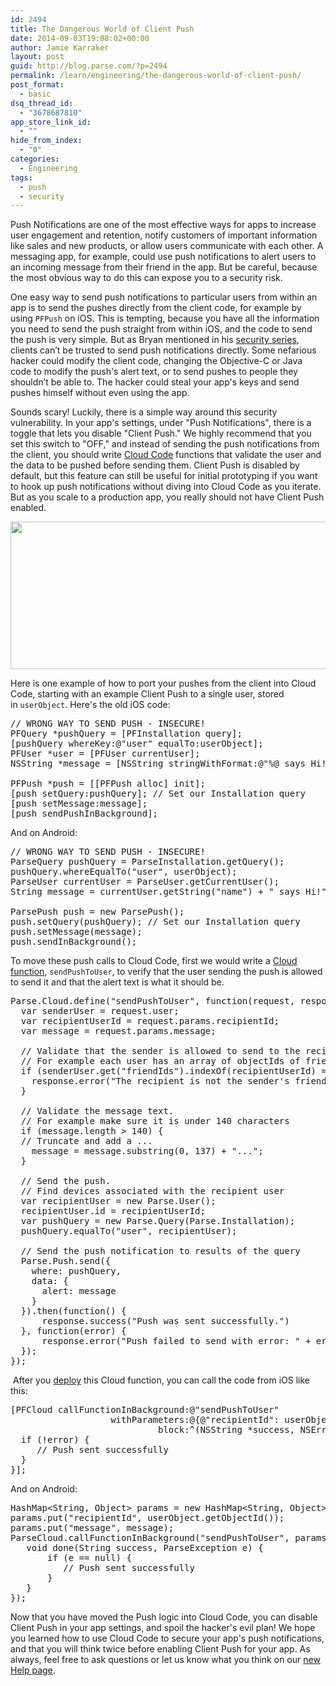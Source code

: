 ```yaml
---
id: 2494
title: The Dangerous World of Client Push
date: 2014-09-03T19:08:02+00:00
author: Jamie Karraker
layout: post
guid: http://blog.parse.com/?p=2494
permalink: /learn/engineering/the-dangerous-world-of-client-push/
post_format:
  - basic
dsq_thread_id:
  - "3678687810"
app_store_link_id:
  - ""
hide_from_index:
  - "0"
categories:
  - Engineering
tags:
  - push
  - security
---
```

<p class="p1">
  Push Notifications are one of the most effective ways for apps to increase user engagement and retention, notify customers of important information like sales and new products, or allow users communicate with each other. A messaging app, for example, could use push notifications to alert users to an incoming message from their friend in the app. But be careful, because the most obvious way to do this can expose you to a security risk.
</p>

<p class="p1">
  One easy way to send push notifications to particular users from within an app is to send the pushes directly from the client code, for example by using <code>PFPush</code> on iOS. This is tempting, because you have all the information you need to send the push straight from within iOS, and the code to send the push is very simple. But as Bryan mentioned in his <a title="Parse Security IV – Ahead in the Cloud" href="http://blog.parse.com/2014/07/21/parse-security-iv-ahead-in-the-cloud/" target="_blank">security series</a>, clients can’t be trusted to send push notifications directly. Some nefarious hacker could modify the client code, changing the Objective-C or Java code to modify the push's alert text, or to send pushes to people they shouldn’t be able to. The hacker could steal your app's keys and send pushes himself without even using the app.
</p>

<p class="p1">
  Sounds scary! Luckily, there is a simple way around this security vulnerability. In your app's settings, under "Push Notifications", there is a toggle that lets you disable "Client Push." We highly recommend that you set this switch to "OFF," and instead of sending the push notifications from the client, you should write <a href="http://parse.com/docs/cloud_code_guide">Cloud Code</a> functions that validate the user and the data to be pushed before sending them. Client Push is disabled by default, but this feature can still be useful for initial prototyping if you want to hook up push notifications without diving into Cloud Code as you iterate. But as you scale to a production app, you really should not have Client Push enabled.
</p>

<p class="p1">
  <a href="{{ site.url }}/assets/wp-content/uploads/2014/08/Screenshot-2014-08-28-21.28.261.png"><img class="alignnone wp-image-2496" src="{{ site.url }}/assets/wp-content/uploads/2014/08/Screenshot-2014-08-28-21.28.261-1024x241.png" alt="" width="1000" height="236" /></a>
</p>

<p class="p1">
  Here is one example of how to port your pushes from the client into Cloud Code, starting with an example Client Push to a single user, stored in <code>userObject</code>. Here's the old iOS code:
</p>

<pre class="brush: objc; gutter: false">// WRONG WAY TO SEND PUSH - INSECURE!
PFQuery *pushQuery = [PFInstallation query];
[pushQuery whereKey:@"user" equalTo:userObject];
PFUser *user = [PFUser currentUser];
NSString *message = [NSString stringWithFormat:@"%@ says Hi!", user[@"name"]];

PFPush *push = [[PFPush alloc] init];
[push setQuery:pushQuery]; // Set our Installation query
[push setMessage:message];
[push sendPushInBackground];</pre>

<p class="p1">
  And on Android:
</p>

<pre class="brush: java; gutter: false">// WRONG WAY TO SEND PUSH - INSECURE!
ParseQuery pushQuery = ParseInstallation.getQuery();
pushQuery.whereEqualTo("user", userObject);
ParseUser currentUser = ParseUser.getCurrentUser();
String message = currentUser.getString("name") + " says Hi!";

ParsePush push = new ParsePush();
push.setQuery(pushQuery); // Set our Installation query
push.setMessage(message);
push.sendInBackground();</pre>

<p class="p1">
  To move these push calls to Cloud Code, first we would write a <a href="http://parse.com/docs/cloud_code_guide#functions">Cloud function</a>, <code>sendPushToUser</code>, to verify that the user sending the push is allowed to send it and that the alert text is what it should be.
</p>

<pre class="brush: javascript; gutter: true">Parse.Cloud.define("sendPushToUser", function(request, response) {
  var senderUser = request.user;
  var recipientUserId = request.params.recipientId;
  var message = request.params.message;

  // Validate that the sender is allowed to send to the recipient.
  // For example each user has an array of objectIds of friends
  if (senderUser.get("friendIds").indexOf(recipientUserId) === -1) {
    response.error("The recipient is not the sender's friend, cannot send push.");
  }

  // Validate the message text.
  // For example make sure it is under 140 characters
  if (message.length &gt; 140) {
  // Truncate and add a ...
    message = message.substring(0, 137) + "...";
  }

  // Send the push.
  // Find devices associated with the recipient user
  var recipientUser = new Parse.User();
  recipientUser.id = recipientUserId;
  var pushQuery = new Parse.Query(Parse.Installation);
  pushQuery.equalTo("user", recipientUser);
 
  // Send the push notification to results of the query
  Parse.Push.send({
    where: pushQuery,
    data: {
      alert: message
    }
  }).then(function() {
      response.success("Push was sent successfully.")
  }, function(error) {
      response.error("Push failed to send with error: " + error.message);
  });
});</pre>

<p class="p1">
   After you <a title="Cloud Code" href="https://parse.com/docs/cloud_code_guide#started-simple" target="_blank">deploy</a> this Cloud function, you can call the code from iOS like this:
</p>

<pre class="brush: objc; gutter: false">[PFCloud callFunctionInBackground:@"sendPushToUser"
                   withParameters:@{@"recipientId": userObject.id, @"message": message}
                            block:^(NSString *success, NSError *error) {
  if (!error) {
     // Push sent successfully
  }
}];</pre>

<p class="p1">
  And on Android:
</p>

<pre class="brush: java; gutter: false">HashMap&lt;String, Object&gt; params = new HashMap&lt;String, Object&gt;();
params.put("recipientId", userObject.getObjectId());
params.put("message", message);
ParseCloud.callFunctionInBackground("sendPushToUser", params, new FunctionCallback&lt;String&gt;() {
   void done(String success, ParseException e) {
       if (e == null) {
          // Push sent successfully
       }
   }
});</pre>

<p class="p1">
  Now that you have moved the Push logic into Cloud Code, you can disable Client Push in your app settings, and spoil the hacker's evil plan! We hope you learned how to use Cloud Code to secure your app's push notifications, and that you will think twice before enabling Client Push for your app. As always, feel free to ask questions or let us know what you think on our <a title="Help" href="https://parse.com/help" target="_blank">new Help page</a>.
</p>